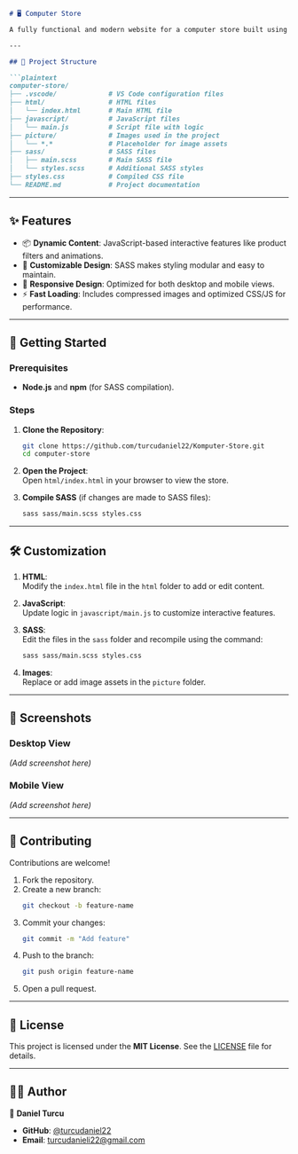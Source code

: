```markdown
# 🖥️ Computer Store  

A fully functional and modern website for a computer store built using **HTML**, **CSS**, **JavaScript**, and **SASS**.  

---

## 📂 Project Structure  

```plaintext
computer-store/
├── .vscode/             # VS Code configuration files
├── html/                # HTML files
│   └── index.html       # Main HTML file
├── javascript/          # JavaScript files
│   └── main.js          # Script file with logic
├── picture/             # Images used in the project
│   └── *.*              # Placeholder for image assets
├── sass/                # SASS files
│   ├── main.scss        # Main SASS file
│   └── styles.scss      # Additional SASS styles
├── styles.css           # Compiled CSS file
└── README.md            # Project documentation
```

---

## ✨ Features  

- 📦 **Dynamic Content**: JavaScript-based interactive features like product filters and animations.  
- 🎨 **Customizable Design**: SASS makes styling modular and easy to maintain.  
- 📱 **Responsive Design**: Optimized for both desktop and mobile views.  
- ⚡ **Fast Loading**: Includes compressed images and optimized CSS/JS for performance.  

---

## 🚀 Getting Started  

### Prerequisites  

- **Node.js** and **npm** (for SASS compilation).  

### Steps  

1. **Clone the Repository**:  
   ```bash
   git clone https://github.com/turcudaniel22/Komputer-Store.git
   cd computer-store
   ```

2. **Open the Project**:  
   Open `html/index.html` in your browser to view the store.  

3. **Compile SASS** (if changes are made to SASS files):  
   ```bash
   sass sass/main.scss styles.css
   ```

---

## 🛠 Customization  

1. **HTML**:  
   Modify the `index.html` file in the `html` folder to add or edit content.  

2. **JavaScript**:  
   Update logic in `javascript/main.js` to customize interactive features.  

3. **SASS**:  
   Edit the files in the `sass` folder and recompile using the command:  
   ```bash
   sass sass/main.scss styles.css
   ```

4. **Images**:  
   Replace or add image assets in the `picture` folder.  

---

## 📸 Screenshots  

### Desktop View  
*(Add screenshot here)*  

### Mobile View  
*(Add screenshot here)*  

---

## 🤝 Contributing  

Contributions are welcome!  

1. Fork the repository.  
2. Create a new branch:  
   ```bash
   git checkout -b feature-name
   ```  
3. Commit your changes:  
   ```bash
   git commit -m "Add feature"
   ```  
4. Push to the branch:  
   ```bash
   git push origin feature-name
   ```  
5. Open a pull request.  

---

## 📄 License  

This project is licensed under the **MIT License**. See the [LICENSE](LICENSE) file for details.  

---

## 🧑‍💻 Author  

👤 **Daniel Turcu**  
- **GitHub**: [@turcudaniel22](https://github.com/turcudaniel22)  
- **Email**: [turcudanieli22@gmail.com](mailto:turcudanieli22@gmail.com)  
```
